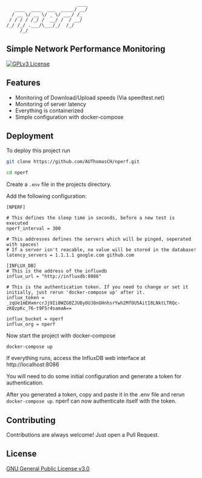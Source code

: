```
                          ____
   ____  ____  ___  _____/ __/
  / __ \/ __ \/ _ \/ ___/ /_
 / / / / /_/ /  __/ /  / __/
/_/ /_/ .___/\___/_/  /_/
     /_/
```

## Simple Network Performance Monitoring

[![GPLv3 License](https://img.shields.io/badge/License-GPL%20v3-yellow.svg)](https://opensource.org/licenses/)

## Features

-   Monitoring of Download/Upload speeds (Via speedtest.net)
-   Monitoring of server latency
-   Everything is containerized
-   Simple configuration with docker-compose

## Deployment

To deploy this project run

```bash
git clone https://github.com/AUThomasCH/nperf.git

cd nperf
```

Create a `.env` file in the projects directory.

Add the following configuration:

```
[NPERF]

# This defines the sleep time in seconds, before a new test is executed
nperf_interval = 300

# This addresses defines the servers which will be pinged, seperated with spaces!
# If a server isn't reacable, no value will be stored in the database!
latency_servers = 1.1.1.1 google.com github.com

[INFLUX_DB]
# This is the address of the influxdb
influx_url = "http://influxdb:8086"

# This is the authentication token. If you need to change or set it initially, just rerun 'docker-compose up' after it.
influx_token = _zqUe1mEHxmrcrJj9Ii8WZG0ZJU8yOUJ8nGHnhsrYwh2MfOU5AitI8LNktLTRQc-zKQzpKc_76-t9F5r4samaA==

influx_bucket = nperf
influx_org = nperf

```

Now start the project with docker-compose

```
docker-compose up
```

If everything runs, access the InfluxDB web interface at http://localhost:8086

You will need to do some initial configuration and generate a token for authentication.

After you generated a token, copy and paste it in the .env file and rerun `docker-compose up`.
nperf can now authenticate itself with the token.

## Contributing

Contributions are always welcome! Just open a Pull Request.

## License

[GNU General Public License v3.0](https://github.com/AUThomasCH/nperf/blob/main/LICENSE)

